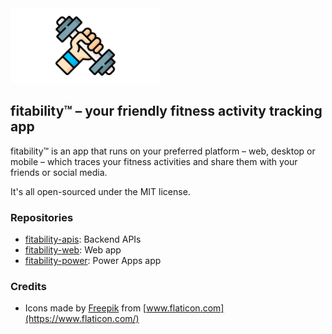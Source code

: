 <div>
    <img src="https://raw.githubusercontent.com/fitability/.github/main/assets/github-repo-3840x1920.png" width="240" height="120">
</div>

## fitability:tm: &ndash; your friendly fitness activity tracking app ##

fitability:tm: is an app that runs on your preferred platform &ndash; web, desktop or mobile &ndash; which traces your fitness activities and share them with your friends or social media.

It's all open-sourced under the MIT license.


### Repositories ###

* [fitability-apis](https://github.com/fitability/fitability-apis): Backend APIs
* [fitability-web](https://github.com/fitability/fitability-web): Web app
* [fitability-power](https://github.com/fitability/fitability-power): Power Apps app


### Credits ###

* Icons made by [Freepik](https://www.flaticon.com/authors/freepik) from [www.flaticon.com](https://www.flaticon.com/)


<!--

**Here are some ideas to get you started:**

🙋‍♀️ A short introduction - what is your organization all about?
🌈 Contribution guidelines - how can the community get involved?
👩‍💻 Useful resources - where can the community find your docs? Is there anything else the community should know?
🍿 Fun facts - what does your team eat for breakfast?
🧙 Remember, you can do mighty things with the power of [Markdown](https://docs.github.com/github/writing-on-github/getting-started-with-writing-and-formatting-on-github/basic-writing-and-formatting-syntax)
-->
